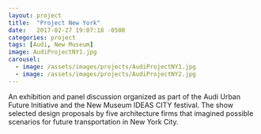 ```yaml
---
layout: project
title:  "Project New York"
date:   2017-02-27 19:07:18 -0500
categories: project
tags: [Audi, New Museum]
image: AudiProjectNY1.jpg
carousel:
  - image: /assets/images/projects/AudiProjectNY1.jpg
  - image: /assets/images/projects/AudiProjectNY2.jpg
---
```

An exhibition and panel discussion organized as part of the Audi Urban Future Initiative and the New Museum IDEAS CITY festival. The show selected design proposals by five architecture firms that imagined possible scenarios for future transportation in New York City.

